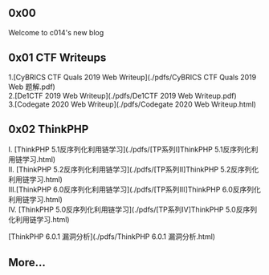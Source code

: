 ## 0x00 
Welcome to c014's new blog  

<!-- The old one is [here](https://c014.coding.me) -->

## 0x01 CTF Writeups
1.[CyBRICS CTF Quals 2019 Web Writeup](./pdfs/CyBRICS CTF Quals 2019 Web 题解.pdf)  
2.[De1CTF 2019 Web Writeup](./pdfs/De1CTF 2019 Web Writeup.pdf)  
3.[Codegate 2020 Web Writeup](./pdfs/Codegate 2020 Web Writeup.html)  

## 0x02 ThinkPHP 
I.   [ThinkPHP 5.1反序列化利用链学习](./pdfs/[TP系列I]ThinkPHP 5.1反序列化利用链学习.html)  
II. [ThinkPHP 5.2反序列化利用链学习](./pdfs/[TP系列II]ThinkPHP 5.2反序列化利用链学习.html)  
III.[ThinkPHP 6.0反序列化利用链学习](./pdfs/[TP系列III]ThinkPHP 6.0反序列化利用链学习.html)  
IV. [ThinkPHP 5.0反序列化利用链学习](./pdfs/[TP系列IV]ThinkPHP 5.0反序列化利用链学习.html)  
  
[ThinkPHP 6.0.1 漏洞分析](./pdfs/ThinkPHP 6.0.1 漏洞分析.html)  

## More...
